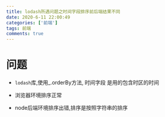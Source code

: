 ```yaml
---
title: lodash所遇问题之时间字段排序前后端结果不同
date: 2020-6-11 22:00:49
categories: ['前端'] 
tags: 前端
comments: true
---
```


# 问题
- `lodash`库,使用_.orderBy方法,
时间字段 是用的包含时区的时间

- 浏览器环境排序正常
- node后端环境排序出错,排序是按照字符串的排序